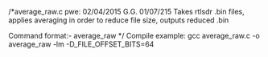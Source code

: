 /*average_raw.c	   pwe: 02/04/2015 G.G. 01/07/215
Takes rtlsdr .bin files, applies averaging in order to reduce file size, outputs reduced .bin

Command format:- average_raw <infile> <outfile> <average>*/
Compile example: gcc average_raw.c -o average_raw -lm -D_FILE_OFFSET_BITS=64

